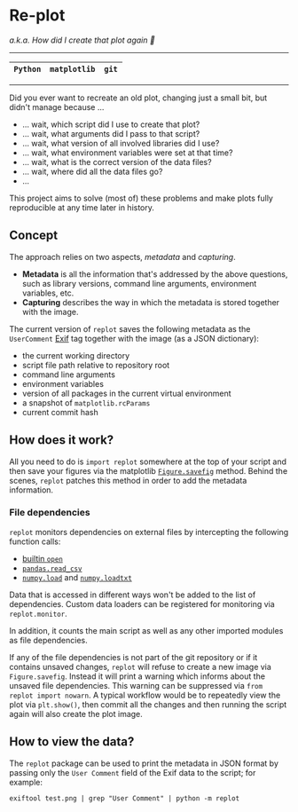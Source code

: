 # Re-plot

*a.k.a. How did I create that plot again 🤔*

-----

| `Python` | `matplotlib` | `git` |
|----------|--------------|-------|

-----

Did you ever want to recreate an old plot, changing just a small bit, but didn't manage because ...

* ... wait, which script did I use to create that plot?
* ... wait, what arguments did I pass to that script?
* ... wait, what version of all involved libraries did I use?
* ... wait, what environment variables were set at that time?
* ... wait, what is the correct version of the data files?
* ... wait, where did all the data files go?
* ...

This project aims to solve (most of) these problems and make plots fully reproducible at any time later in history.

## Concept

The approach relies on two aspects, *metadata* and *capturing*.

* **Metadata** is all the information that's addressed by the above questions, such as library versions, command line arguments, environment variables, etc.
* **Capturing** describes the way in which the metadata is stored together with the image.

The current version of `replot` saves the following metadata as the `UserComment` [Exif](https://en.wikipedia.org/wiki/Exif) tag together with the image (as a JSON dictionary):

* the current working directory
* script file path relative to repository root
* command line arguments
* environment variables
* version of all packages in the current virtual environment
* a snapshot of `matplotlib.rcParams`
* current commit hash

## How does it work?

All you need to do is `import replot` somewhere at the top of your script and then save your figures via the matplotlib [`Figure.savefig`](https://matplotlib.org/stable/api/figure_api.html#matplotlib.figure.Figure.savefig) method. Behind the scenes, `replot` patches this method in order to add the metadata information.

### File dependencies

`replot` monitors dependencies on external files by intercepting the following function calls:

* [builtin `open`](https://docs.python.org/3/library/functions.html#open)
* [`pandas.read_csv`](https://pandas.pydata.org/docs/reference/api/pandas.read_csv.html)
* [`numpy.load`](https://numpy.org/doc/stable/reference/generated/numpy.load.html) and [`numpy.loadtxt`](https://numpy.org/doc/stable/reference/generated/numpy.loadtxt.html)

Data that is accessed in different ways won't be added to the list of dependencies. Custom data loaders can be registered for monitoring via `replot.monitor`.

In addition, it counts the main script as well as any other imported modules as file dependencies.

If any of the file dependencies is not part of the git repository or if it contains unsaved changes, `replot` will refuse to create a new image via `Figure.savefig`. Instead it will print a warning which informs about the unsaved file dependencies. This warning can be suppressed via `from replot import nowarn`. A typical workflow would be to repeatedly view the plot via `plt.show()`, then commit all the changes and then running the script again will also create the plot image.

## How to view the data?

The `replot` package can be used to print the metadata in JSON format by passing only the `User Comment` field of the Exif data
to the script; for example:

```
exiftool test.png | grep "User Comment" | python -m replot
```
